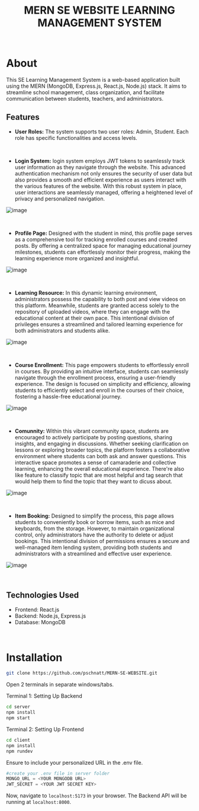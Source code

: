 <h1 align="center">
    MERN SE WEBSITE LEARNING MANAGEMENT SYSTEM 
</h1>

<br>

# About

This SE Learning Management System is a web-based application built using the MERN (MongoDB, Express.js, React.js, Node.js) stack. It aims to streamline school management, class organization, and facilitate communication between students, teachers, and administrators.

## Features

- **User Roles:** The system supports two user roles: Admin, Student. Each role has specific functionalities and access levels.

<br>

- **Login System:** login system employs JWT tokens to seamlessly track user information as they navigate through the website. This advanced authentication mechanism not only ensures the security of user data but also provides a smooth and efficient experience as users interact with the various features of the website. With this robust system in place, user interactions are seamlessly managed, offering a heightened level of privacy and personalized navigation.

![image](https://github.com/pschnatt/MERN-SE-WEBSITE/assets/121118638/fd0d75d2-8656-41f5-8b98-9651fe963084)

<br>

- **Profile Page:** Designed with the student in mind, this profile page serves as a comprehensive tool for tracking enrolled courses and created posts. By offering a centralized space for managing educational journey milestones, students can effortlessly monitor their progress, making the learning experience more organized and insightful.

![image](https://github.com/pschnatt/MERN-SE-WEBSITE/assets/121118638/d0b99184-f3ab-43be-8524-a7605d19ad5b)

<br>

- **Learning Resource:** In this dynamic learning environment, administrators possess the capability to both post and view videos on this platform. Meanwhile, students are granted access solely to the repository of uploaded videos, where they can engage with the educational content at their own pace. This intentional division of privileges ensures a streamlined and tailored learning experience for both administrators and students alike.

![image](https://github.com/pschnatt/MERN-SE-WEBSITE/assets/121118638/65da0f3e-ba69-4334-b56b-d857897044f0)

<br>

- **Course Enrollment:** This page empowers students to effortlessly enroll in courses. By providing an intuitive interface, students can seamlessly navigate through the enrollment process, ensuring a user-friendly experience. The design is focused on simplicity and efficiency, allowing students to efficiently select and enroll in the courses of their choice, fostering a hassle-free educational journey.

![image](https://github.com/pschnatt/MERN-SE-WEBSITE/assets/121118638/2b79bcee-4fd6-45b2-8f55-555b3b83ff6c)

<br>

- **Comunnity:** Within this vibrant community space, students are encouraged to actively participate by posting questions, sharing insights, and engaging in discussions. Whether seeking clarification on lessons or exploring broader topics, the platform fosters a collaborative environment where students can both ask and answer questions. This interactive space promotes a sense of camaraderie and collective learning, enhancing the overall educational experience. There're also like feature to classify topic that are most helpful and tag search that would help them to find the topic that they want to dicuss about.

![image](https://github.com/pschnatt/MERN-SE-WEBSITE/assets/121118638/df8dae99-0a55-4f20-8981-9eca25b1f0cb)

<br>

- **Item Booking:** Designed to simplify the process, this page allows students to conveniently book or borrow items, such as mice and keyboards, from the storage. However, to maintain organizational control, only administrators have the authority to delete or adjust bookings. This intentional division of permissions ensures a secure and well-managed item lending system, providing both students and administrators with a streamlined and effective user experience.

![image](https://github.com/pschnatt/MERN-SE-WEBSITE/assets/121118638/8ced16b2-c478-49f0-8158-73ddbb9d246a)

<br>

## Technologies Used

- Frontend: React.js
- Backend: Node.js, Express.js
- Database: MongoDB

<br>

# Installation

```sh
git clone https://github.com/pschnatt/MERN-SE-WEBSITE.git
```
Open 2 terminals in separate windows/tabs.

Terminal 1: Setting Up Backend 
```sh
cd server
npm install
npm start
```

Terminal 2: Setting Up Frontend
```sh
cd client
npm install
npm rundev
```

Ensure to include your personalized URL in the .env file.
```py
#create your .env file in server folder
MONGO_URL = <YOUR MONGODB URL>
JWT_SECRET = <YOUR JWT SECRET KEY>
```

Now, navigate to `localhost:5173` in your browser. 
The Backend API will be running at `localhost:8000`.


